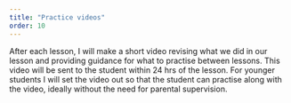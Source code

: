 ```yaml
---
title: "Practice videos"
order: 10
---
```

After each lesson, I will make a short video revising what we did in our lesson and providing guidance for what to practise between lessons. This video will be sent to the student within 24 hrs of the lesson. For younger students I will set the video out so that the student can practise along with the video, ideally without the need for parental supervision. 